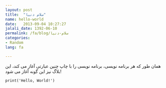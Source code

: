 ```yaml
---
layout: post
title:  "سلام دنیا"
name: hello-world
date:   2013-09-04 10:27:27
jalali_date: 1392-06-10
permalink: /fa/blog/سلام-دنیا
categories:
- Random
lang: fa

---
```

همان طور که هر برنامه نویسی، برنامه  نویسی را با چاپ چنین عبارتی آغاز می کند، این بلاگ نیز این گونه آغاز می شود!

    print('Hello, World!')
